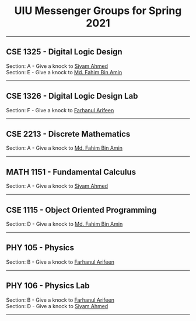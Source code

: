<h1 align="center">  UIU Messenger Groups for Spring 2021 </h1>

<hr>

<h2> CSE 1325 - Digital Logic Design  </h2>

Section: A - Give a knock to [Siyam Ahmed](https://www.facebook.com/m.siyam.ahmed) <br>
Section: E - Give a knock to [Md. Fahim Bin Amin](https://www.facebook.com/iptu.fba/) 

<hr>

<h2> CSE 1326 - Digital Logic Design Lab </h2>

Section: F - Give a knock to [Farhanul Arifeen](https://www.facebook.com/farhanul.arifeen) 

<hr>

<h2> CSE 2213 - Discrete Mathematics  </h2>

Section: A - Give a knock to [Md. Fahim Bin Amin](https://www.facebook.com/iptu.fba/)

<hr>

<h2> MATH 1151 - Fundamental Calculus  </h2>

Section: A - Give a knock to [Siyam Ahmed](https://www.facebook.com/m.siyam.ahmed)
<hr>

<h2> CSE 1115 - Object Oriented Programming  </h2>

Section: D - Give a knock to [Md. Fahim Bin Amin](https://www.facebook.com/iptu.fba/)

<hr>

<h2> PHY 105 - Physics   </h2>

Section: B - Give a knock to [Farhanul Arifeen](https://www.facebook.com/farhanul.arifeen) 

<hr>

<h2> PHY 106 - Physics Lab  </h2>

Section: B - Give a knock to [Farhanul Arifeen](https://www.facebook.com/farhanul.arifeen) <br>
Section: D - Give a knock to [Siyam Ahmed](https://www.facebook.com/m.siyam.ahmed)
<hr>